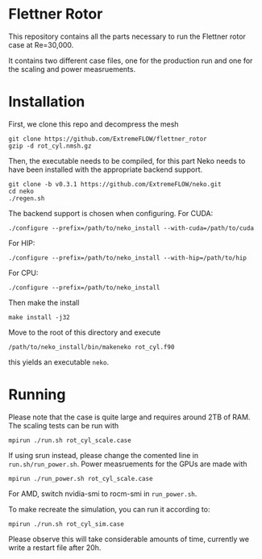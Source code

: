 # Flettner Rotor

This repository contains all the parts necessary to run the Flettner rotor case at Re=30,000.  

It contains two different case files, one for the production run and one for the scaling and power measruements.

# Installation
First, we clone this repo and decompress the mesh
```
git clone https://github.com/ExtremeFLOW/flettner_rotor
gzip -d rot_cyl.nmsh.gz
```

Then, the executable needs to be compiled, for this part Neko needs to have been installed with the appropriate backend support.
```
git clone -b v0.3.1 https://github.com/ExtremeFLOW/neko.git
cd neko
./regen.sh
```
The backend support is chosen when configuring.
For CUDA:
```
./configure --prefix=/path/to/neko_install --with-cuda=/path/to/cuda 
```
For HIP:
```
./configure --prefix=/path/to/neko_install --with-hip=/path/to/hip
```
For CPU:
```
./configure --prefix=/path/to/neko_install
```
Then make the install
```
make install -j32
```

Move to the root of this directory and execute

```
/path/to/neko_install/bin/makeneko rot_cyl.f90
```

this yields an executable `neko`.

# Running
Please note that the case is quite large and requires around 2TB of RAM. The scaling tests can be run with 

```
mpirun ./run.sh rot_cyl_scale.case
```
If using srun instead, please change the comented line in `run.sh/run_power.sh`.
Power measruements for the GPUs are made with
```
mpirun ./run_power.sh rot_cyl_scale.case
```
For AMD, switch nvidia-smi to rocm-smi in `run_power.sh`.

To make recreate the simulation, you can run it according to:
```
mpirun ./run.sh rot_cyl_sim.case
```
Please observe this will take considerable amounts of time, currently we write a restart file after 20h.




